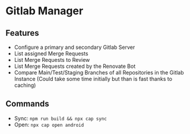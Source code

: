 # Gitlab Manager

## Features

* Configure a primary and secondary Gitlab Server
* List assigned Merge Requests
* List Merge Requests to Review
* List Merge Requests created by the Renovate Bot
* Compare Main/Test/Staging Branches of all Repositories in the Gitlab Instance (Could take some time initially but than is fast thanks to caching)


## Commands

* Sync: `npm run build && npx cap sync`
* Open: `npx cap open android`